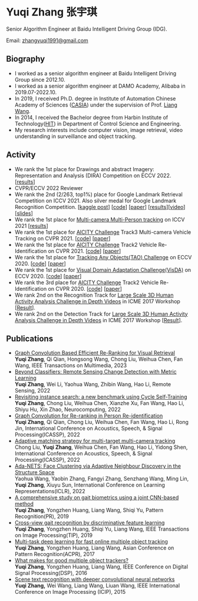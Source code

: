 # Yuqi Zhang 张宇琪

Senior Algorithm Engineer at Baidu Intelligent Driving Group (IDG).

Email: zhangyuqi1991@gmail.com

## Biography

- I worked as a senior algorithm engineer at Baidu Intelligent Driving Group since 2012.10.
- I worked as a senior algorithm engineer at DAMO Academy, Alibaba in 2019.07-2022.10.
- In 2019, I received Ph.D. degree in Institute of Automation Chinese Academy of Sciences ([CASIA](http://www.ia.cas.cn/)) under the supervision of Prof. [Liang Wang](http://www.ia.cas.cn/sourcedb_ia_cas/cn/iaexpert/201010/t20101013_2986122.html).
- In 2014, I received the Bachelor degree from Harbin Institute of Technology([HIT](http://en.hit.edu.cn/)) in Department of Control Science and Engineering.
- My research interests include computer vision, image retrieval, video understanding in surveillance and object tracking.



## Activity

- We rank the 1st place for Drawings and abstract Imagery:  Representation and Analysis (DIRA) Competition on ECCV 2022. [[results](https://codalab.lisn.upsaclay.fr/competitions/5885#results)]
- CVPR/ECCV 2022 Reviewer
- We rank the 2nd (2/263, top1%) place for Google Landmark Retrieval Competition on ICCV 2021. Also silver medal for Google Landmark Recognition Competition.  [[kaggle post](https://www.kaggle.com/c/landmark-retrieval-2021/discussion/277273)] [[code](https://github.com/WesleyZhang1991/Google_Landmark_Retrieval_2021_2nd_Place_Solution)] [[paper](https://github.com/WesleyZhang1991/Google_Landmark_Retrieval_2021_2nd_Place_Solution/blob/master/ILR2021_2nd_solution.pdf)] [[results](https://www.kaggle.com/c/landmark-retrieval-2021/leaderboard)][[video](https://www.youtube.com/watch?v=bkT2Judxf_s)][[slides](https://github.com/WesleyZhang1991/Google_Landmark_Retrieval_2021_2nd_Place_Solution/blob/master/ILR21_RET_2nd-slides.pdf)]
- We rank the 1st place for [Multi-camera Multi-Person tracking](https://iccv2021-mmp.github.io/) on ICCV 2021 [[results](https://competitions.codalab.org/competitions/33729#results)]
- We rank the 1st place for [AICITY Challenge](https://www.aicitychallenge.org/) Track3 Multi-camera Vehicle Tracking on CVPR 2021. [[code](https://github.com/LCFractal/AIC21-MTMC)] [[paper](https://openaccess.thecvf.com/content/CVPR2021W/AICity/papers/Liu_City-Scale_Multi-Camera_Vehicle_Tracking_Guided_by_Crossroad_Zones_CVPRW_2021_paper.pdf)]
- We rank the 1st place for [AICITY Challenge](https://www.aicitychallenge.org/) Track2 Vehicle Re-Identification on CVPR 2021. [[code](https://github.com/michuanhaohao/AICITY2021_Track2_DMT)] [[paper](https://openaccess.thecvf.com/content/CVPR2021W/AICity/papers/Luo_An_Empirical_Study_of_Vehicle_Re-Identification_on_the_AI_City_CVPRW_2021_paper.pdf)]
- We rank the 1st place for [Tracking Any Objects(TAO) Challenge](https://motchallenge.net/results/TAO_Challenge/) on ECCV 2020. [[code](https://github.com/feiaxyt/Winner_ECCV20_TAO)] [[paper](https://arxiv.org/abs/2101.08040)]
- We rank the 1st place for [Visual Domain Adaptation Challenge(VisDA)](http://ai.bu.edu/visda-2020/) on ECCV 2020. [[code](https://github.com/vimar-gu/Bias-Eliminate-DA-ReID)] [[paper](https://arxiv.org/abs/2012.13498)]
- We rank the 3rd place for [AICITY Challenge](https://www.aicitychallenge.org/2020-ai-city-challenge/) Track2 Vehicle Re-Identification on CVPR 2020. [[code](https://github.com/heshuting555/AICITY2020_DMT_VehicleReID)] [[paper](https://openaccess.thecvf.com/content_CVPRW_2020/papers/w35/He_Multi-Domain_Learning_and_Identity_Mining_for_Vehicle_Re-Identification_CVPRW_2020_paper.pdf)]
- We rank 2nd on the Recognition Track for [Large Scale 3D Human Activity Analysis Challenge in Depth Videos](http://www.icst.pku.edu.cn/struct/icmew2017/index.html) in ICME 2017 Workshop [[Result](http://www.icst.pku.edu.cn/struct/icmew2017/result.html)].
- We rank 2nd on the Detection Track for [Large Scale 3D Human Activity Analysis Challenge in Depth Videos](http://www.icst.pku.edu.cn/struct/icmew2017/index.html) in ICME 2017 Workshop [[Result](http://www.icst.pku.edu.cn/struct/icmew2017/result.html)].

## Publications
- [Graph Convolution Based Efficient Re-Ranking for Visual Retrieval](https://ieeexplore.ieee.org/abstract/document/10124665)  
**Yuqi Zhang**, Qi Qian, Hongsong Wang, Chong Liu, Weihua Chen, Fan Wang, IEEE Transactions on Multimedia, 2023
- [Beyond Classifiers: Remote Sensing Change Detection with Metric Learning](https://www.mdpi.com/2072-4292/14/18/4478)  
  **Yuqi Zhang**, Wei Li, Yaohua Wang, Zhibin Wang, Hao Li, Remote Sensing, 2022
- [Revisiting instance search: a new benchmark using Cycle Self-Training](https://www.sciencedirect.com/science/article/abs/pii/S0925231222007445)  
  **Yuqi Zhang**, Chong Liu, Weihua Chen, Xianzhe Xu, Fan Wang, Hao Li, Shiyu Hu, Xin Zhao, Neurocomputing, 2022
- [Graph Convolution for Re-ranking in Person Re-identification](https://ieeexplore.ieee.org/document/9747298)  
  **Yuqi Zhang**, Qi Qian, Chong Liu, Weihua Chen, Fan Wang, Hao Li, Rong Jin, International Conference on Acoustics, Speech, & Signal Processing(ICASSP), 2022
- [Adaptive matching strategy for multi-target multi-camera tracking](https://ieeexplore.ieee.org/document/9746851)  
  Chong Liu, **Yuqi Zhang**, Weihua Chen, Fan Wang, Hao Li, Yidong Shen, International Conference on Acoustics, Speech, & Signal Processing(ICASSP), 2022
- [Ada-NETS: Face Clustering via Adaptive Neighbour Discovery in the Structure Space](https://arxiv.org/abs/2202.03800)  
  Yaohua Wang, Yaobin Zhang, Fangyi Zhang, Senzhang Wang, Ming Lin, **Yuqi Zhang**, Xiuyu Sun, International Conference on Learning Representations(ICLR), 2022
- [A comprehensive study on gait biometrics using a joint CNN-based method](https://www.sciencedirect.com/science/article/abs/pii/S0031320319301694)  
  **Yuqi Zhang**, Yongzhen Huang, Liang Wang, Shiqi Yu, Pattern Recognition(PR), 2019
- [Cross-view gait recognition by discriminative feature learning](https://ieeexplore.ieee.org/abstract/document/8759096)  
  **Yuqi Zhang**, Yongzhen Huang, Shiqi Yu, Liang Wang, IEEE Transactions on Image Processing(TIP), 2019
- [Multi-task deep learning for fast online multiple object tracking](https://ieeexplore.ieee.org/abstract/document/8575813)  
  **Yuqi Zhang**, Yongzhen Huang, Liang Wang, Asian Conference on Pattern Recognition(ACPR), 2017
- [What makes for good multiple object trackers?](https://ieeexplore.ieee.org/abstract/document/7868601)  
  **Yuqi Zhang**, Yongzhen Huang, Liang Wang, IEEE Conference on Digital Signal Processing(DSP), 2016
- [Scene text recognition with deeper convolutional neural networks](https://ieeexplore.ieee.org/abstract/document/7351229)  
  **Yuqi Zhang,** Wei Wang, Liang Wang, Liuan Wang, IEEE International Conference on Image Processing (ICIP), 2015
